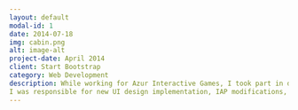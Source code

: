 ```yaml
---
layout: default
modal-id: 1
date: 2014-07-18
img: cabin.png
alt: image-alt
project-date: April 2014
client: Start Bootstrap
category: Web Development
description: While working for Azur Interactive Games, I took part in development of PIXEL'S UNKNOWN BATTLEGROUND. This is a battle royale game, featuring a sprawling map, drivable vehicles and a variety of loot and weapons, all created in the voxel visual style. 
I was responsible for new UI design implementation, IAP modifications, loot box functionality, and significant optimization. 
---
```

